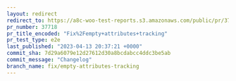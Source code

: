 ```yaml
---
layout: redirect
redirect_to: https://a8c-woo-test-reports.s3.amazonaws.com/public/pr/37718/e2e/index.html
pr_number: 37718
pr_title_encoded: "Fix%2Fempty+attributes+tracking"
pr_test_type: e2e
last_published: "2023-04-13 20:37:21 +0000"
commit_sha: 7d29a6079e12d27612d30a8bcdabcc4ddc3be5ab
commit_message: "Changelog"
branch_name: fix/empty-attributes-tracking
---
```

